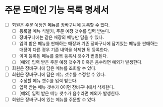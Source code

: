 # 주문 도메인 기능 목록 명세서

- [ ] 회원은 주문 예정인 메뉴를 장바구니에 등록할 수 있다.
  - [ ] 등록할 메뉴 식별키, 주문 예정 갯수를 입력 받는다.
  - [ ] 장바구니에는 같은 매장의 메뉴만 담을 수 있다.
  - [ ] 입력 받은 메뉴를 판매하는 매장과 기존 장바구니에 담겨있는 메뉴를 판매하는 매장이 다른 경우 기존 내역을 삭제한 뒤 등록한다.
  - [ ] 이미 등록된 메뉴를 중복 등록시 갯수가 변경된다.
  - [ ] [예외] 입력 받은 주문 예정 갯수가 0 혹은 음수라면 예외가 발생한다.
- [ ] 회원은 장바구니에 담은 메뉴를 조회할 수 있다.
- [ ] 회원은 장바구니에 담은 메뉴 갯수를 수정할 수 있다.
  - [ ] 수정할 메뉴 갯수를 입력 받는다.
  - [ ] 입력 받는 메뉴 갯수가 0이면 장바구니에서 삭제한다.
  - [ ] [예외] 입력 받은 메뉴 갯수가 음수라면 예외가 발생한다.

- [ ] 회원은 장바구니에 있는 메뉴를 주문할 수 있다.